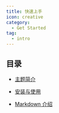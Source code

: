 ```yaml
---
title: 快速上手
icon: creative
category:
  - Get Started
tag:
  - intro
---
```


## 目录

- [主题简介](intro.md)

- [安装与使用](install.md)

- [Markdown 介绍](markdown.md)
